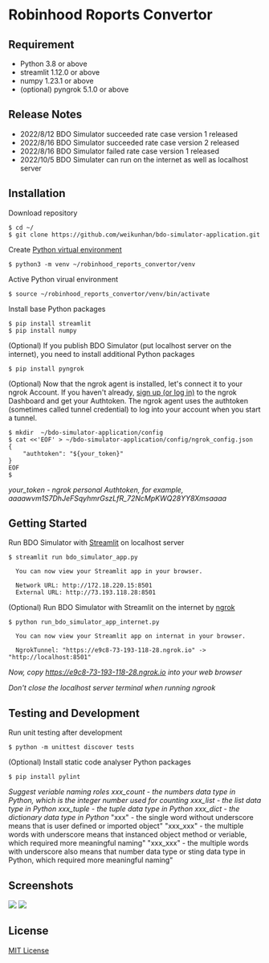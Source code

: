 # Robinhood Roports Convertor
## Requirement
* Python 3.8 or above
* streamlit 1.12.0 or above
* numpy 1.23.1 or above
* (optional) pyngrok 5.1.0 or above
## Release Notes
* 2022/8/12 BDO Simulator succeeded rate case version 1 released
* 2022/8/16 BDO Simulator succeeded rate case version 2 released
* 2022/8/16 BDO Simulator failed rate case version 1 released
* 2022/10/5 BDO Simulater can run on the internet as well as localhost server
## Installation
Download repository
```
$ cd ~/
$ git clone https://github.com/weikunhan/bdo-simulator-application.git
```
Create [Python virtual environment](https://docs.python.org/3/library/venv.html)
```
$ python3 -m venv ~/robinhood_reports_convertor/venv
```
Active Python virual environment
```
$ source ~/robinhood_reports_convertor/venv/bin/activate
```
Install base Python packages
```
$ pip install streamlit
$ pip install numpy
```
(Optional) If you publish BDO Simulator (put localhost server on the internet), you need to install additional Python packages
```
$ pip install pyngrok
```
(Optional) Now that the ngrok agent is installed, let's connect it to your ngrok Account. If you haven't already, [sign up (or log in)](https://dashboard.ngrok.com/login) to the ngrok Dashboard and get your Authtoken. The ngrok agent uses the authtoken (sometimes called tunnel credential) to log into your account when you start a tunnel.
```
$ mkdir  ~/bdo-simulator-application/config
$ cat <<'EOF' > ~/bdo-simulator-application/config/ngrok_config.json
{
    "authtoken": "${your_token}"
}
EOF
$
```
*your_token - ngrok personal Authtoken, for example, aaaawvm1S7DhJeFSqyhmrGszLfR_72NcMpKWQ28YY8Xmsaaaa*
## Getting Started
Run BDO Simulator with [Streamlit](https://streamlit.io/) on localhost server
```
$ streamlit run bdo_simulator_app.py

  You can now view your Streamlit app in your browser.

  Network URL: http://172.18.220.15:8501
  External URL: http://73.193.118.28:8501

```
(Optional) Run BDO Simulator with Streamlit on the internet by [ngrok](https://ngrok.com/)
```
$ python run_bdo_simulator_app_internet.py

  You can now view your Streamlit app on internat in your browser.

  NgrokTunnel: "https://e9c8-73-193-118-28.ngrok.io" -> "http://localhost:8501"                   

```
*Now, copy https://e9c8-73-193-118-28.ngrok.io into your web browser*

*Don't close the localhost server terminal when running ngrook*
## Testing and Development
Run unit testing after development
```
$ python -m unittest discover tests
```
(Optional) Install static code analyser Python packages
```
$ pip install pylint
```
*Suggest veriable naming roles*
*xxx_count - the numbers data type in Python, which is the integer number used for counting*
*xxx_list - the list data type in Python*
*xxx_tuple - the tuple data type in Python*
*xxx_dict - the dictionary data type in Python*
"xxx" - the single word without underscore means that is user defined or imported object"
"xxx_xxx" - the multiple words with underscore means that instanced object method or veriable, which required more meaningful naming"
"xxx_xxx" - the multiple words with underscore also means that number data type or sting data type in Python, which required more meaningful naming"

## Screenshots
![](docs/example1.PNG)
![](docs/example2.PNG)
## License
[MIT License](LICENSE)
